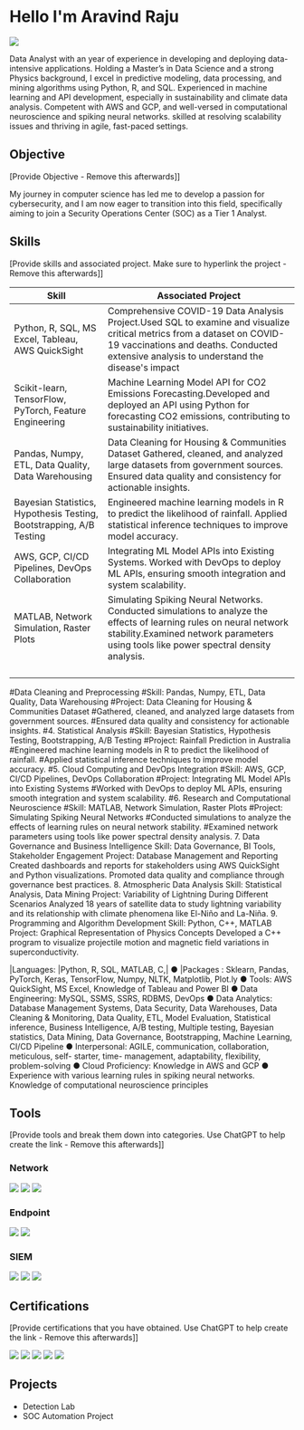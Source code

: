 # Hello I'm Aravind Raju
<a href="https://www.linkedin.com/in/aravind-raju-89b731184/"><img src="https://img.shields.io/badge/-LinkedIn-0072b1?&style=for-the-badge&logo=linkedin&logoColor=white" /></a>



Data Analyst with an year of experience in developing and deploying data-intensive applications. Holding a Master’s in Data Science and a strong Physics background, I excel in predictive modeling, data processing, and mining algorithms using Python, R, and SQL. Experienced in machine learning and API development, especially in sustainability and climate data analysis. Competent with AWS and GCP, and well-versed in computational neuroscience and spiking neural networks. skilled at resolving scalability issues and thriving in agile, fast-paced settings.

## Objective
[Provide Objective - Remove this afterwards]]

My journey in computer science has led me to develop a passion for cybersecurity, and I am now eager to transition into this field, specifically aiming to join a Security Operations Center (SOC) as a Tier 1 Analyst.

## Skills
[Provide skills and associated project. Make sure to hyperlink the project - Remove this afterwards]]

| Skill                              | Associated Project         |
|------------------------------------|----------------------------|
| Python, R, SQL, MS Excel, Tableau, AWS QuickSight| Comprehensive COVID-19 Data Analysis Project.Used SQL to examine and visualize critical metrics from a dataset on COVID-19 vaccinations and deaths. Conducted extensive analysis to understand the disease's impact|
|  Scikit-learn, TensorFlow, PyTorch, Feature Engineering|Machine Learning Model API for CO2 Emissions Forecasting.Developed and deployed an API using Python for forecasting CO2 emissions, contributing to sustainability initiatives.|
| Pandas, Numpy, ETL, Data Quality, Data Warehousing         | Data Cleaning for Housing & Communities Dataset Gathered, cleaned, and analyzed large datasets from government sources. Ensured data quality and consistency for actionable insights. |
|  Bayesian Statistics, Hypothesis Testing, Bootstrapping, A/B Testing  | Engineered machine learning models in R to predict the likelihood of rainfall. Applied statistical inference techniques to improve model accuracy.|
| AWS, GCP, CI/CD Pipelines, DevOps Collaboration  | Integrating ML Model APIs into Existing Systems. Worked with DevOps to deploy ML APIs, ensuring smooth integration and system scalability.|
|  MATLAB, Network Simulation, Raster Plots | Simulating Spiking Neural Networks. Conducted simulations to analyze the effects of learning rules on neural network stability.Examined network parameters using tools like power spectral density analysis. |
|    |    |     |
|     |     |    |
|     |     |    |
|    |     |      |


#Data Cleaning and Preprocessing
#Skill: Pandas, Numpy, ETL, Data Quality, Data Warehousing
#Project: Data Cleaning for Housing & Communities Dataset
#Gathered, cleaned, and analyzed large datasets from government sources.
#Ensured data quality and consistency for actionable insights.
#4. Statistical Analysis
#Skill: Bayesian Statistics, Hypothesis Testing, Bootstrapping, A/B Testing
#Project: Rainfall Prediction in Australia
#Engineered machine learning models in R to predict the likelihood of rainfall.
#Applied statistical inference techniques to improve model accuracy.
#5. Cloud Computing and DevOps Integration
#Skill: AWS, GCP, CI/CD Pipelines, DevOps Collaboration
#Project: Integrating ML Model APIs into Existing Systems
#Worked with DevOps to deploy ML APIs, ensuring smooth integration and system scalability.
#6. Research and Computational Neuroscience
#Skill: MATLAB, Network Simulation, Raster Plots
#Project: Simulating Spiking Neural Networks
#Conducted simulations to analyze the effects of learning rules on neural network stability.
#Examined network parameters using tools like power spectral density analysis.
7. Data Governance and Business Intelligence
Skill: Data Governance, BI Tools, Stakeholder Engagement
Project: Database Management and Reporting
Created dashboards and reports for stakeholders using AWS QuickSight and Python visualizations.
Promoted data quality and compliance through governance best practices.
8. Atmospheric Data Analysis
Skill: Statistical Analysis, Data Mining
Project: Variability of Lightning During Different Scenarios
Analyzed 18 years of satellite data to study lightning variability and its relationship with climate phenomena like El-Niño and La-Niña.
9. Programming and Algorithm Development
Skill: Python, C++, MATLAB
Project: Graphical Representation of Physics Concepts
Developed a C++ program to visualize projectile motion and magnetic field variations in superconductivity.












|Languages: |Python, R, SQL, MATLAB, C,|
● |Packages : Sklearn, Pandas, PyTorch, Keras, TensorFlow, Numpy, NLTK,
Matplotlib,
Plot.ly
● Tools: AWS QuickSight, MS Excel, Knowledge of Tableau and Power BI
● Data Engineering: MySQL, SSMS, SSRS, RDBMS, DevOps
● Data Analytics: Database Management Systems, Data Security, Data Warehouses, Data
Cleaning & Monitoring, Data Quality, ETL, Model Evaluation, Statistical inference, Business Intelligence, A/B testing, Multiple testing, Bayesian statistics, Data Mining, Data Governance, Bootstrapping, Machine Learning, CI/CD Pipeline
● Interpersonal: AGILE, communication, collaboration, meticulous, self- starter, time- management, adaptability, flexibility, problem-solving
● Cloud Proficiency: Knowledge in AWS and GCP
● Experience with various learning rules in spiking neural networks. Knowledge of
computational neuroscience principles




## Tools
[Provide tools and break them down into categories. Use ChatGPT to help create the link - Remove this afterwards]]

### Network
<div>
    <img src="https://img.shields.io/badge/-Wireshark-1679A7?&style=for-the-badge&logo=Wireshark&logoColor=white" />
    <img src="https://img.shields.io/badge/-Suricata-EF3B2D?&style=for-the-badge&logo=Suricata&logoColor=white" />
    <img src="https://img.shields.io/badge/-Zeek-777BB4?&style=for-the-badge&logo=Zeek&logoColor=white" />
</div>

### Endpoint
<div>
    <img src="https://img.shields.io/badge/-Microsoft_Defender_for_Endpoint-00A4EF?&style=for-the-badge&logo=Microsoft&logoColor=white" />
    <img src="https://img.shields.io/badge/-Velociraptor-4B275F?&style=for-the-badge&logo=Velociraptor&logoColor=white" />
</div>

### SIEM
<div>
    <img src="https://img.shields.io/badge/-Microsoft_Sentinel-0078D4?&style=for-the-badge&logo=Microsoft&logoColor=white" />
    <img src="https://img.shields.io/badge/-Splunk-000000?&style=for-the-badge&logo=Splunk&logoColor=white" />
    <img src="https://img.shields.io/badge/-Elastic-005571?&style=for-the-badge&logo=Elastic&logoColor=white" />
</div>

## Certifications
[Provide certifications that you have obtained. Use ChatGPT to help create the link - Remove this afterwards]]
<div>
<img src="https://img.shields.io/badge/-Security%2B-FF0000?&style=for-the-badge&logo=CompTIA&logoColor=white" />
<img src="https://img.shields.io/badge/-Network%2B-007ACC?&style=for-the-badge&logo=CompTIA&logoColor=white" />
<img src="https://img.shields.io/badge/-A%2B-4D4D4D?&style=for-the-badge&logo=CompTIA&logoColor=white" />
<img src="https://img.shields.io/badge/-CDSA-006400?&style=for-the-badge&logoColor=white" />
<img src="https://img.shields.io/badge/-CCD-000080?&style=for-the-badge&logoColor=white" />
</div>

## Projects
- Detection Lab
- SOC Automation Project
